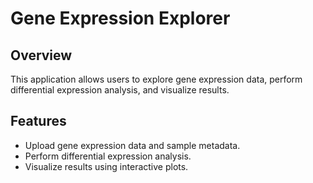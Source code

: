 # Gene Expression Explorer

## Overview

This application allows users to explore gene expression data, perform differential expression analysis, and visualize results.

## Features

- Upload gene expression data and sample metadata.
- Perform differential expression analysis.
- Visualize results using interactive plots.
